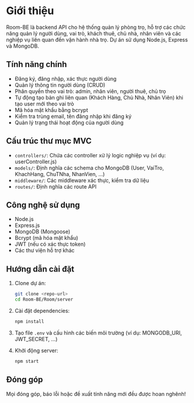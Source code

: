 # Giới thiệu

Room-BE là backend API cho hệ thống quản lý phòng trọ, hỗ trợ các chức năng quản lý người dùng, vai trò, khách thuê, chủ nhà, nhân viên và các nghiệp vụ liên quan đến vận hành nhà trọ. Dự án sử dụng Node.js, Express và MongoDB.

## Tính năng chính

- Đăng ký, đăng nhập, xác thực người dùng
- Quản lý thông tin người dùng (CRUD)
- Phân quyền theo vai trò: admin, nhân viên, người thuê, chủ trọ
- Tự động tạo bản ghi liên quan (Khách Hàng, Chủ Nhà, Nhân Viên) khi tạo user mới theo vai trò
- Mã hóa mật khẩu bằng bcrypt
- Kiểm tra trùng email, tên đăng nhập khi đăng ký
- Quản lý trạng thái hoạt động của người dùng

## Cấu trúc thư mục MVC

- `controllers/`: Chứa các controller xử lý logic nghiệp vụ (ví dụ: userController.js)
- `models/`: Định nghĩa các schema cho MongoDB (User, VaiTro, KhachHang, ChuTNha, NhanVien, ...)
- `middleware/`: Các middleware xác thực, kiểm tra dữ liệu
- `routes/`: Định nghĩa các route API

## Công nghệ sử dụng

- Node.js
- Express.js
- MongoDB (Mongoose)
- Bcrypt (mã hóa mật khẩu)
- JWT (nếu có xác thực token)
- Các thư viện hỗ trợ khác

## Hướng dẫn cài đặt

1. Clone dự án:
   ```bash
   git clone <repo-url>
   cd Room-BE/Room/server
   ```

2. Cài đặt dependencies:
   ```bash
   npm install
   ```

3. Tạo file `.env` và cấu hình các biến môi trường (ví dụ: MONGODB_URI, JWT_SECRET, ...)

4. Khởi động server:
   ```bash
   npm start
   ```

## Đóng góp

Mọi đóng góp, báo lỗi hoặc đề xuất tính năng mới đều được hoan nghênh! 
